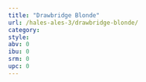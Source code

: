 ```yaml
---
title: "Drawbridge Blonde"
url: /hales-ales-3/drawbridge-blonde/
category: 
style: 
abv: 0
ibu: 0
srm: 0
upc: 0
---
```


